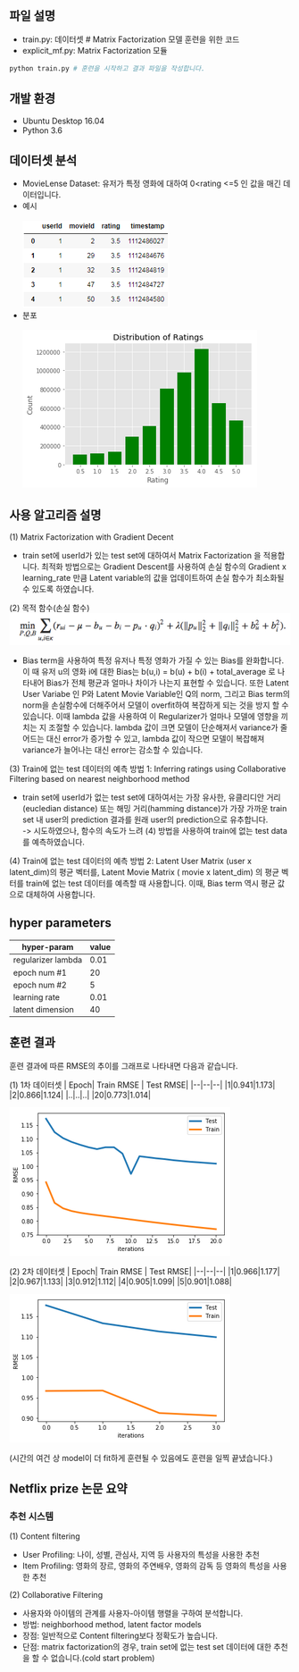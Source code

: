 ﻿## 파일 설명
- train.py: 데이터셋 # Matrix Factorization 모델 훈련을 위한 코드
- explicit_mf.py: Matrix Factorization 모듈

```python
python train.py # 훈련을 시작하고 결과 파일을 작성합니다.
```
## 개발 환경
- Ubuntu Desktop 16.04
- Python 3.6 

## 데이터셋 분석

- MovieLense Dataset: 유저가 특정 영화에 대하여 0<rating <=5 인 값을 매긴 데이터입니다.
- 예시 <br> <br>
![데이터셋 예시](/images/dataset.png)
- 분포 <br> <br>
![데이터셋 분포](/images/dataset_dist.png)

## 사용 알고리즘 설명
(1) Matrix Factorization with Gradient Decent
- train set에 userId가 있는 test set에 대하여서 Matrix Factorization 을 적용합니다. 최적화 방법으로는 Gradient Descent를 사용하여 손실 함수의 Gradient x learning_rate 만큼 Latent variable의 값을 업데이트하여 손실 함수가 최소화될 수 있도록 하였습니다.


(2) 목적 함수(손실 함수) <br>
![목적 함수](/images/loss_func.png)

- Bias term을 사용하여 특정 유저나 특정 영화가 가질 수 있는 Bias를 완화합니다. 이 때 유저 u의 영화 i에 대한 Bias는 b(u,i) = b(u) + b(i) + total_average 로 나타내어 Bias가 전체 평균과 얼마나 차이가 나는지 표현할 수 있습니다. 또한 Latent User Variabe 인 P와 Latent Movie Variable인 Q의 norm, 그리고 Bias term의 norm을 손실함수에 더해주어서 모델이 overfit하여 복잡하게 되는 것을 방지 할 수 있습니다. 이때 lambda 값을 사용하여 이 Regularizer가 얼마나 모델에 영향을 끼치는 지 조절할 수 있습니다. lambda 값이 크면 모델이 단순해져서 variance가 줄어드는 대신 error가 증가할 수 있고, lambda 값이 작으면 모델이 복잡해져 variance가 늘어나는 대신 error는 감소할 수 있습니다.

(3) Train에 없는 test 데이터의 예측 방법 1: Inferring ratings using Collaborative Filtering based on nearest neighborhood method
- train set에 userId가 없는 test set에 대하여서는 가장 유사한, 유클리디안 거리(eucledian distance) 또는 해밍 거리(hamming distance)가 가장 가까운 train set 내 user의 prediction 결과를 원래 user의 prediction으로 유추합니다. <br> 
-> 시도하였으나, 함수의 속도가 느려 (4) 방법을 사용하여 train에 없는 test data를 예측하였습니다.

(4) Train에 없는 test 데이터의 예측 방법 2: Latent User Matrix (user x latent_dim)의 평균 벡터를, Latent Movie Matrix ( movie x latent_dim) 의 평균 벡터를 train에 없는 test 데이터를 예측할 때 사용합니다. 이때, Bias term 역시 평균 값으로 대체하여 사용합니다.



## hyper parameters
|hyper-param| value|
|--|--|
|regularizer lambda|0.01|
|epoch num #1|20|
|epoch num #2| 5|
|learning rate|0.01|
|latent dimension|40|


## 훈련 결과

훈련 결과에 따른 RMSE의 추이를 그래프로 나타내면 다음과 같습니다. <br>

(1) 1차 데이터셋
| Epoch| Train RMSE | Test RMSE| 
|--|--|--|
|1|0.941|1.173|
|2|0.866|1.124|
|..|..|..|
|20|0.773|1.014|


![훈련 결과](/images/curve.png)

(2) 2차 데이터셋
| Epoch| Train RMSE | Test RMSE| 
|--|--|--|
|1|0.966|1.177|
|2|0.967|1.133|
|3|0.912|1.112|
|4|0.905|1.099|
|5|0.901|1.088|

![훈련 결과](/images/curve_two.png)

(시간의 여건 상 model이 더 fit하게 훈련될 수 있음에도 훈련을 일찍 끝냈습니다.)



## Netflix prize 논문 요약
### 추천 시스템
(1) Content filtering
- User Profiling: 나이, 성별, 관심사, 지역 등 사용자의 특성을 사용한 추천
- Item Profiling: 영화의 장르, 영화의 주연배우, 영화의 감독 등 영화의 특성을 사용한 추천

(2) Collaborative Filtering
- 사용자와 아이템의 관계를 사용자-아이템 행렬을 구하여 분석합니다.
- 방법: neighborhood method, latent factor models
- 장점: 일반적으로 Content filtering보다 정확도가 높습니다.
- 단점: matrix factorization의 경우, train set에 없는 test set 데이터에 대한 추천을 할 수 없습니다.(cold start problem)

